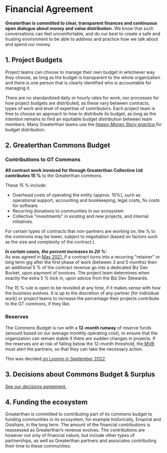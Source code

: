 # Financial Agreement

**Greaterthan is committed to clear, transparent finances and continuous open dialogue about money and value distribution.** We know that such conversations can feel uncomfortable, and do our best to create a safe and trusting environment to be able to address and practice how we talk about and spend our money.

## 1. Project Budgets

Project teams can choose to manage their own budget in whichever way they choose, as long as the budget is transparent to the whole organization and there is one person that is clearly identified who is accountable for managing it.

There are no standardized daily or hourly rates for work, nor processes for how project budgets are distributed, as these vary between contracts, types of work and level of expertise of contributors. Each project team is free to choose an approach to how to distribute its budget, as long as the intention remains to find an equitable budget distribution between team members. Many Greaterthan teams use the [_Happy Money Story practice_ ](https://www.greaterthan.works/resources/happy-money-story-decoupling-remuneration-from-calculation)for budget distribution.&#x20;

## 2. Greaterthan Commons Budget&#x20;

### Contributions to GT Commons

**All contract work invoiced for through Greaterthan Collective Ltd contributes 15 %** to the Greaterthan commons.

These 15 % include:&#x20;

* Overhead costs of operating the entity (approx. 10%), such as operational support, accounting and bookkeeping, legal costs, fix costs for software
* Recurring donations to communities in our ecosystem
* Collective "investments" in existing and new projects, and internal initiatives.&#x20;

For certain types of contracts that non-partners are working on, the % to the commons may be lower, subject to negotiation (based on factors such as the size and complexity of the contract.).

_**In certain cases, the percent increases to 20 %:**_\
As was agreed in [May 2021, ](https://www.loomio.org/d/SPaUqGD2/proposal-for-better-rewarding-biz-dev-in-gt-)if a contract turns into a recurring "retainer" or long term gig after the first phase of work (between 3 and 5 months) then an additional 5 % of the contract revenue go into a dedicated Biz Dev Bucket, upon payment of invoices. The project team determines when exactly the extra 5 % kick in, upon advice from the Biz Dev Stewards.

The 15 % rule is open to be revisited at any time, if it makes sense with how the business evolves. It is up to the discretion of any partner (for individual work) or project teams to increase the percentage their projects contribute to the GT commons, if they like.

### Reserves

The Commons Budget is run with a **12-month runway** of reserve funds (amount based on our average monthly operating cost), to ensure that the organization can remain stable if there are sudden changes in projects. If the reserves are at risk of falling below the 12-month threshold, the[ MVB ](people-agreement.md#minimum-viable-board)must alert the partners, so that they can take the necessary action. &#x20;

This was decided[ ](https://www.loomio.com/d/dN7rsFQv/mvb-decisions-thread/9)[on Loomio in September 2022](https://www.loomio.com/d/dN7rsFQv/mvb-decisions-thread/9).&#x20;

## 3. Decisions about Commons Budget & Surplus

[See our decisions agreement. ](decision-making-agreement.md#decisions-about-money)

## 4. Funding the ecosystem

Greaterthan is committed to contributing part of its commons budget to funding communities in its ecosystem, for example historically, Enspiral and Ouishare, in the long term. The amount of the financial contributions is reassessed as Greaterthan’s revenue evolves. The contributions are however not only of financial nature, but include other types of partnerships, as well as Greaterthan partners and associates contributing their time to these communities.
